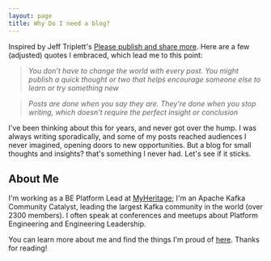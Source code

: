```yaml
---
layout: page
title: Why Do I need a blog?
---
```



Inspired by Jeff Triplett's [Please publish and share more](https://micro.webology.dev/2024/11/02/please-publish-and.html?utm_source=pocket_shared).
Here are a few (adjusted) quotes I embraced, which lead me to this point:

> _You don’t have to change the world with every post. You might publish a quick thought or two that helps encourage someone else to learn or try something new_

> _Posts are done when you say they are. They're done when you stop writing, which doesn't require the perfect insight or conclusion_

I've been thinking about this for years, and never got over the hump.
I was always writing sporadically, and some of my posts reached audiences I never imagined, opening doors to new opportunities.
But a blog for small thoughts and insights? that's something I never had. Let's see if it sticks.


## About Me

I'm working as a BE Platform Lead at [MyHeritage](https://www.myheritage.com); 
I'm an Apache Kafka Community Catalyst, leading the largest Kafka community in the world (over 2300 members).
I often speak at conferences and meetups about Platform Engineering and Engineering Leadership.

You can learn more about me and find the things I'm proud of [here](https://linktr.ee/ofirsharony).
Thanks for reading!
